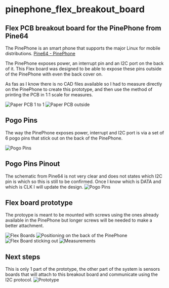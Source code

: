 # pinephone_flex_breakout_board
## Flex PCB breakout board for the PinePhone from Pine64
The PinePhone is an smart phone that supports the major Linux for mobile distributions. [Pine64 - PinePhone](https://www.pine64.org/pinephone/)

The PinePhone exposes power, an interrupt pin and an I2C port on the back of it. 
This Flex board was designed to be able to expose these pins outside of the PinePhone with even the back cover on. 

As fas as I know there is no CAD files available so I had to measure directly on the PinePhone to create this prototype, and then use the method of printing the PCB in 1:1 scale for measures. 

![Paper PCB 1 to 1](/pictures/paper_1to1.JPG)
![Paper PCB outside](/pictures/paper_outside.JPG)

## Pogo Pins
The way the PinePhone exposes power, interrupt and I2C port is via a set of 6 pogo pins that stick out on the back of the PinePhone. 

![Pogo Pins](/pictures/pogopins.JPG)

## Pogo Pins Pinout
The schematic from Pine64 is not very clear and does not states which I2C pin is which so this is still to be confirmed.  Once I know which is DATA and which is CLK I will update the design. 
![Pogo Pins](/pictures/layout.jpg)

## Flex board prototype
The protoype is meant to be mounted with screws using the ones already available in the PinePhone but longer screws will be needed to make a better attachment. 

![Flex Boards](/pictures/flex_boards.JPG)
![Positioning on the back of the PinePhone](/pictures/flex_positioning.JPG)
![Flex Board sticking out](/pictures/flex_outside.JPG)
![Measurements](/pictures/measurements.JPG)

## Next steps
This is only 1 part of the prototype, the other part of the system is sensors boards that will attach to this breakout board and communicate using the I2C protocol. 
![Prototype](/pictures/prototype.JPG)

